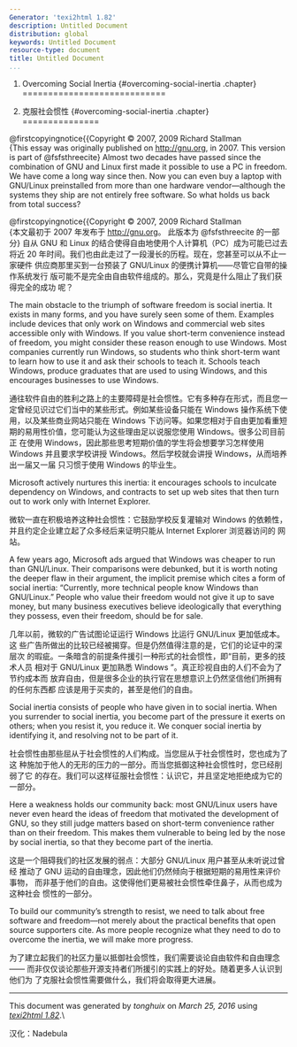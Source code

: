 ```yaml
---
Generator: 'texi2html 1.82'
description: Untitled Document
distribution: global
keywords: Untitled Document
resource-type: document
title: Untitled Document
...
```


1. Overcoming Social Inertia {#overcoming-social-inertia .chapter}
============================

1. 克服社会惯性 {#overcoming-social-inertia .chapter}
===============

@firstcopyingnotice{{Copyright © 2007, 2009 Richard Stallman\
 {This essay was originally published on <http://gnu.org>, in 2007. This
version is part of @fsfsthreecite} Almost two decades have passed since
the combination of GNU and Linux first made it possible to use a PC in
freedom. We have come a long way since then. Now you can even buy a
laptop with GNU/Linux preinstalled from more than one hardware
vendor—although the systems they ship are not entirely free software. So
what holds us back from total success?

@firstcopyingnotice{{Copyright © 2007, 2009 Richard Stallman\
 {本文最初于 2007 年发布于 <http://gnu.org>。 此版本为 @fsfsthreecite 的一部分}
自从 GNU 和 Linux 的结合使得自由地使用个人计算机（PC）成为可能已过去将近 
20 年时间。我们也由此走过了一段漫长的历程。现在，您甚至可以从不止一家硬件
供应商那里买到一台预装了 GNU/Linux 的便携计算机——尽管它自带的操作系统发行
版可能不是完全由自由软件组成的。那么，究竟是什么阻止了我们获得完全的成功
呢？

The main obstacle to the triumph of software freedom is social inertia.
It exists in many forms, and you have surely seen some of them. Examples
include devices that only work on Windows and commercial web sites
accessible only with Windows. If you value short-term convenience
instead of freedom, you might consider these reason enough to use
Windows. Most companies currently run Windows, so students who think
short-term want to learn how to use it and ask their schools to teach
it. Schools teach Windows, produce graduates that are used to using
Windows, and this encourages businesses to use Windows.

通往软件自由的胜利之路上的主要障碍是社会惯性。它有多种存在形式，而且您一
定曾经见识过它们当中的某些形式。例如某些设备只能在 Windows 操作系统下使
用，以及某些商业网站只能在 Windows 下访问等。如果您相对于自由更加看重短
期的易用性价值，您可能认为这些理由足以说服您使用 Windows。很多公司目前正
在使用 Windows，因此那些思考短期价值的学生将会想要学习怎样使用 Windows 
并且要求学校讲授 Windows。然后学校就会讲授 Windows，从而培养出一届又一届
只习惯于使用 Windows 的毕业生。

Microsoft actively nurtures this inertia: it encourages schools to
inculcate dependency on Windows, and contracts to set up web sites that
then turn out to work only with Internet Explorer.

微软一直在积极培养这种社会惯性：它鼓励学校反复灌输对 Windows 的依赖性，
并且约定企业建立起了众多经后来证明只能从 Internet Explorer 浏览器访问的
网站。

A few years ago, Microsoft ads argued that Windows was cheaper to run
than GNU/Linux. Their comparisons were debunked, but it is worth noting
the deeper flaw in their argument, the implicit premise which cites a
form of social inertia: “Currently, more technical people know Windows
than GNU/Linux.” People who value their freedom would not give it up to
save money, but many business executives believe ideologically that
everything they possess, even their freedom, should be for sale.

几年以前，微软的广告试图论证运行 Windows 比运行 GNU/Linux 更加低成本。这
些广告所做出的比较已经被揭穿。但是仍然值得注意的是，它们的论证中的深层次
的瑕疵。一条暗含的前提条件援引一种形式的社会惯性，即“目前，更多的技术人员
相对于 GNU/Linux 更加熟悉 Windows ”。真正珍视自由的人们不会为了节约成本而
放弃自由，但是很多企业的执行官在思想意识上仍然坚信他们所拥有的任何东西都
应该是用于买卖的，甚至是他们的自由。

Social inertia consists of people who have given in to social inertia.
When you surrender to social inertia, you become part of the pressure it
exerts on others; when you resist it, you reduce it. We conquer social
inertia by identifying it, and resolving not to be part of it.

社会惯性由那些屈从于社会惯性的人们构成。当您屈从于社会惯性时，您也成为了这
种施加于他人的无形的压力的一部分。而当您抵御这种社会惯性时，您已经削弱了它
的存在。我们可以这样征服社会惯性：认识它，并且坚定地拒绝成为它的一部分。

Here a weakness holds our community back: most GNU/Linux users have
never even heard the ideas of freedom that motivated the development of
GNU, so they still judge matters based on short-term convenience rather
than on their freedom. This makes them vulnerable to being led by the
nose by social inertia, so that they become part of the inertia.

这是一个阻碍我们的社区发展的弱点：大部分 GNU/Linux 用户甚至从未听说过曾经
推动了 GNU 运动的自由理念，因此他们仍然倾向于根据短期的易用性来评价事物，
而非基于他们的自由。这使得他们更易被社会惯性牵住鼻子，从而也成为这种社会
惯性的一部分。

To build our community’s strength to resist, we need to talk about free
software and freedom—not merely about the practical benefits that open
source supporters cite. As more people recognize what they need to do to
overcome the inertia, we will make more progress.

为了建立起我们的社区力量以抵御社会惯性，我们需要谈论自由软件和自由理念——
而非仅仅谈论那些开源支持者们所援引的实践上的好处。随着更多人认识到他们为
了克服社会惯性需要做什么，我们将会取得更大进展。

------------------------------------------------------------------------

This document was generated by *tonghuix* on *March 25, 2016* using
[*texi2html 1.82*](http://www.nongnu.org/texi2html/).\

汉化：Nadebula
